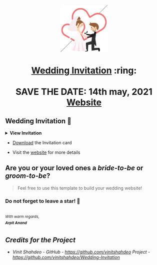 
<p align="center"><a href="https://www.arpitanand.me/WeddingEvite/"><img src="./assets/wedding.gif" width="150px" height="150px"/></a></p>
<h1 align="center"><a href="https://vijaykriti.netlify.app/assets/vijaykriti.pdf">Wedding Invitation</a> :ring: <br> <br> SAVE THE DATE: 14th may, 2021 <br> <a href="https://vijaykriti.netlify.app/">Website</a></h1>



## Wedding Invitation :ring:

<details>
  <summary><strong>View Invitation</strong></summary>
  <a href="https://vijaykriti.netlify.app/"></a>
</details>



- [Download](https://vijaykriti.netlify.app/assets/vijaykriti.pdf) the Invitation card



- Visit the [website](https://vijaykriti.netlify.app) for more details


## Are you or your loved ones a *bride-to-be* or *groom-to-be*? 
> Feel free to use this template to build your wedding website!

### Do not forget to leave a star! :hugs:

<br><sup><i>With warm regards,<br>
**Arpit Anand**<i></sup><br>

## Credits for the Project 

* Vinit Shahdeo - GitHub - https://github.com/vinitshahdeo  Project - https://github.com/vinitshahdeo/Wedding-Invitation

